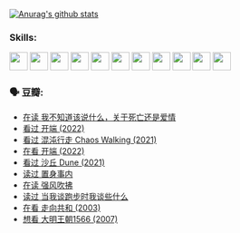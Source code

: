 
[![Anurag's github stats](https://github-readme-stats.vercel.app/api?username=w940853815)](https://github.com/anuraghazra/github-readme-stats)

### Skills:

<code><img height="32" src="https://cdn.jsdelivr.net/npm/simple-icons@v5/icons/python.svg"></code>
<code><img height="32" src="https://cdn.jsdelivr.net/npm/simple-icons@v5/icons/javascript.svg"></code>
<code><img height="32" src="https://cdn.jsdelivr.net/npm/simple-icons@v5/icons/django.svg"></code>
<code><img height="32" src="https://cdn.jsdelivr.net/npm/simple-icons@v5/icons/flask.svg"></code>
<code><img height="32" src="https://cdn.jsdelivr.net/npm/simple-icons@v5/icons/vuetify.svg"></code>
<code><img height="32" src="https://cdn.jsdelivr.net/npm/simple-icons@v5/icons/git.svg"></code>
<code><img height="32" src="https://cdn.jsdelivr.net/npm/simple-icons@v5/icons/docker.svg"></code>
<code><img height="32" src="https://cdn.jsdelivr.net/npm/simple-icons@v5/icons/postgresql.svg"></code>
<code><img height="32" src="https://cdn.jsdelivr.net/npm/simple-icons@v5/icons/elasticsearch.svg"></code>
<code><img height="32" src="https://cdn.jsdelivr.net/npm/simple-icons@v5/icons/macos.svg"></code>
<code><img height="32" src="https://cdn.jsdelivr.net/npm/simple-icons@v5/icons/linux.svg"></code>

### 🗣 豆瓣:

<!-- DOUBAN-ACTIVITIES:START -->
- [在读 我不知道该说什么，关于死亡还是爱情](https://www.douban.com/people/136069238/status/3742672820/?_i=43530556)
- [看过 开端‎ (2022)](https://www.douban.com/people/136069238/status/3737530861/?_i=43530556)
- [看过 混沌行走 Chaos Walking‎ (2021)](https://www.douban.com/people/136069238/status/3734828206/?_i=43530556)
- [在看 开端‎ (2022)](https://www.douban.com/people/136069238/status/3733533297/?_i=43530556)
- [看过 沙丘 Dune‎ (2021)](https://www.douban.com/people/136069238/status/3726869471/?_i=43530556)
- [读过 置身事内](https://www.douban.com/people/136069238/status/3726223867/?_i=43530556)
- [在读 强风吹拂](https://www.douban.com/people/136069238/status/3725395475/?_i=43530556)
- [读过 当我谈跑步时我谈些什么](https://www.douban.com/people/136069238/status/3715422296/?_i=43530556)
- [在看 走向共和‎ (2003)](https://www.douban.com/people/136069238/status/3711470443/?_i=43530556)
- [想看 大明王朝1566‎ (2007)](https://www.douban.com/people/136069238/status/3710980213/?_i=43530556)
<!-- DOUBAN-ACTIVITIES:END -->
<!--
**w940853815/w940853815** is a ✨ _special_ ✨ repository because its `README.md` (this file) appears on your GitHub profile.

Here are some ideas to get you started:

- 🔭 I’m currently working on ...
- 🌱 I’m currently learning ...
- 👯 I’m looking to collaborate on ...
- 🤔 I’m looking for help with ...
- 💬 Ask me about ...
- 📫 How to reach me: ...
- 😄 Pronouns: ...
- ⚡ Fun fact: ...
-->
